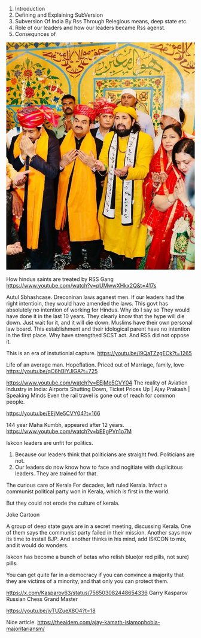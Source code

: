 
1. Introduction
2. Defining and Explaining SubVersion
3. Subversion Of India By Rss Through Relegious means, deep state etc.
4. Role of our leaders and how our leaders became Rss agenst.
5. Consequnces of 




![Adani Amjair Photo](../images/50_50_AdaniAjmir.webp)

How hindus saints are treated by RSS Gang
https://www.youtube.com/watch?v=pUMwwXHkx2Q&t=417s




Autul Sbhashcase. Dreconinan laws aganest men. If our leaders had the right intentioin, they would have amended the laws. This govt has absolutely no intention of working for Hindus.
Why do I say so
They would have done it in the last 10 years.
They clearly know that the hype will die down. Just wait for it, and it will die down.
Muslims have their own personal law board.
This establishment and their idological parent have no intention in the first place. Why have strengthed SCST act. And RSS did not oppose it.



This is an era of instutionial capture.
https://youtu.be/I9QaTZzgECk?t=1265


Life of an average man. Hopeflation. Priced out of Marriage, family, love 
https://youtu.be/qC6hBIYJlGA?t=725



https://www.youtube.com/watch?v=EEjMe5CVY04
The reality of 
Aviation Industry in India: Airports Shutting Down, Ticket Prices Up | Ajay Prakash | Speaking Minds
Even the rail travel is gone out of reach for common people. 

https://youtu.be/EEjMe5CVY04?t=166



144 year Maha Kumbh, appeared after 12 years.
https://www.youtube.com/watch?v=bEEgPVn1o7M




Iskcon leaders are unfit for politics.
1. Because our leaders think that politicians are straight fwd. Politicians are not.  
2. Our leaders do now know how to face and nogitiate with duplicitous leaders. They are trained for that.


The curious care of Kerala
For decades, left ruled Kerala. Infact a communist political party won in Kerala, which is first in the world. 

But they could not erode the culture of kerala.

Joke Cartoon

A group of deep state guys are in a secret meeting, discussing Kerala. 
One of them says the communist party failed in their mission.
Another says now its time to install BJP. And another thinks in his mind, add ISKCON to mix, and it would do wonders.
 

Iskcon has become a bunch of betas who relish blue(or red pills, not sure) pills.


You can get quite far in a democracy if you can convince a majority that they are victims of a minority, and that only you can protect them.

https://x.com/Kasparov63/status/756503082448654336
Garry Kasparov Russian Chess Grand Master

https://youtu.be/jvTUZueX8O4?t=18

Nice article.
https://theaidem.com/ajay-kamath-islamophobia-majoritariansm/



